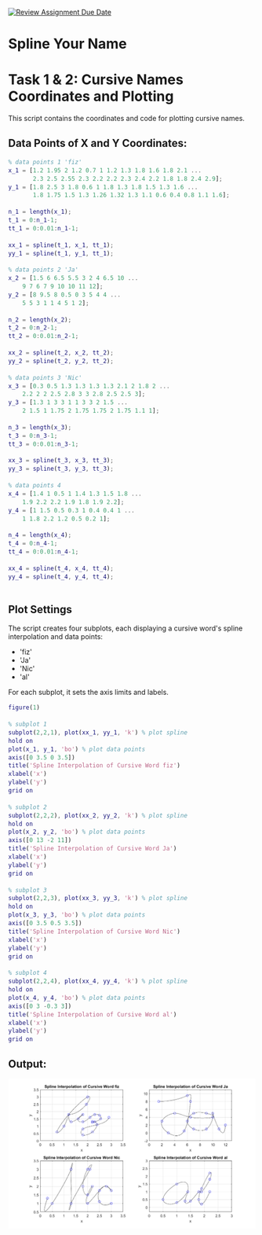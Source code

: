 [![Review Assignment Due Date](https://classroom.github.com/assets/deadline-readme-button-24ddc0f5d75046c5622901739e7c5dd533143b0c8e959d652212380cedb1ea36.svg)](https://classroom.github.com/a/i8q0vJZ5)
# Spline Your Name

# Task 1 & 2: Cursive Names Coordinates and Plotting

This script contains the coordinates and code for plotting cursive names.

## Data Points of X and Y Coordinates:

```matlab
% data points 1 'fiz'
x_1 = [1.2 1.95 2 1.2 0.7 1 1.2 1.3 1.8 1.6 1.8 2.1 ...
       2.3 2.5 2.55 2.3 2.2 2.2 2.3 2.4 2.2 1.8 1.8 2.4 2.9];
y_1 = [1.8 2.5 3 1.8 0.6 1 1.8 1.3 1.8 1.5 1.3 1.6 ...
       1.8 1.75 1.5 1.3 1.26 1.32 1.3 1.1 0.6 0.4 0.8 1.1 1.6];

n_1 = length(x_1);
t_1 = 0:n_1-1;
tt_1 = 0:0.01:n_1-1;

xx_1 = spline(t_1, x_1, tt_1);
yy_1 = spline(t_1, y_1, tt_1);

% data points 2 'Ja'
x_2 = [1.5 6 6.5 5.5 3 2 4 6.5 10 ...
    9 7 6 7 9 10 10 11 12];
y_2 = [8 9.5 8 0.5 0 3 5 4 4 ...
    5 5 3 1 1 4 5 1 2];

n_2 = length(x_2);
t_2 = 0:n_2-1;
tt_2 = 0:0.01:n_2-1;

xx_2 = spline(t_2, x_2, tt_2);
yy_2 = spline(t_2, y_2, tt_2);

% data points 3 'Nic'
x_3 = [0.3 0.5 1.3 1.3 1.3 1.3 2.1 2 1.8 2 ...
    2.2 2 2 2.5 2.8 3 3 2.8 2.5 2.5 3];
y_3 = [1.3 1 3 3 1 1 3 3 2 1.5 ...
    2 1.5 1 1.75 2 1.75 1.75 2 1.75 1.1 1];

n_3 = length(x_3);
t_3 = 0:n_3-1;
tt_3 = 0:0.01:n_3-1;

xx_3 = spline(t_3, x_3, tt_3);
yy_3 = spline(t_3, y_3, tt_3);

% data points 4
x_4 = [1.4 1 0.5 1 1.4 1.3 1.5 1.8 ...
    1.9 2.2 2.2 1.9 1.8 1.9 2.2];
y_4 = [1 1.5 0.5 0.3 1 0.4 0.4 1 ...
    1 1.8 2.2 1.2 0.5 0.2 1];

n_4 = length(x_4);
t_4 = 0:n_4-1;
tt_4 = 0:0.01:n_4-1;

xx_4 = spline(t_4, x_4, tt_4);
yy_4 = spline(t_4, y_4, tt_4);
    
```

## Plot Settings

The script creates four subplots, each displaying a cursive word's spline interpolation and data points:

- 'fiz'
- 'Ja'
- 'Nic'
- 'al'

For each subplot, it sets the axis limits and labels.

```matlab
figure(1)

% subplot 1
subplot(2,2,1), plot(xx_1, yy_1, 'k') % plot spline
hold on
plot(x_1, y_1, 'bo') % plot data points
axis([0 3.5 0 3.5])
title('Spline Interpolation of Cursive Word fiz')
xlabel('x')
ylabel('y')
grid on

% subplot 2
subplot(2,2,2), plot(xx_2, yy_2, 'k') % plot spline
hold on
plot(x_2, y_2, 'bo') % plot data points
axis([0 13 -2 11])
title('Spline Interpolation of Cursive Word Ja')
xlabel('x')
ylabel('y')
grid on

% subplot 3
subplot(2,2,3), plot(xx_3, yy_3, 'k') % plot spline
hold on
plot(x_3, y_3, 'bo') % plot data points
axis([0 3.5 0.5 3.5])
title('Spline Interpolation of Cursive Word Nic')
xlabel('x')
ylabel('y')
grid on

% subplot 4
subplot(2,2,4), plot(xx_4, yy_4, 'k') % plot spline
hold on
plot(x_4, y_4, 'bo') % plot data points
axis([0 3 -0.3 3])
title('Spline Interpolation of Cursive Word al')
xlabel('x')
ylabel('y')
grid on
```

## Output:
![plots](plots_final.png)
